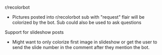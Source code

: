 r/recolorbot
* Pictures posted into r/recolorbot sub with "request" flair will be colorized by the bot. Sub could also be used to ask questions 

Support for slideshow posts
* Might want to only colorize first image in slideshow or get the user to send the slide number in the comment after they mention the bot.
